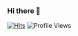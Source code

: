 ### Hi there 👋

[![Hits](https://hits.seeyoufarm.com/api/count/incr/badge.svg?url=https%3A%2F%2Fgithub.com%2FExtrone%2F&count_bg=%23FF1F57&title_bg=%23202020&icon=unrealengine.svg&icon_color=%23FFFFFF&title=Profile+Views&edge_flat=false)](https://hits.seeyoufarm.com)
![Profile Views](https://hits.seeyoufarm.com/api/count/incr/badge.svg?url=https://github.com/Extrone/&title=Profile%20Views)
<!--
**Extrone/Extrone** is a ✨ _special_ ✨ repository because its `README.md` (this file) appears on your GitHub profile.

Here are some ideas to get you started:

- 🔭 I’m currently working on ...
- 🌱 I’m currently learning ...
- 👯 I’m looking to collaborate on ...
- 🤔 I’m looking for help with ...
- 💬 Ask me about ...
- 📫 How to reach me: ...
- 😄 Pronouns: ...
- ⚡ Fun fact: ...
-->
